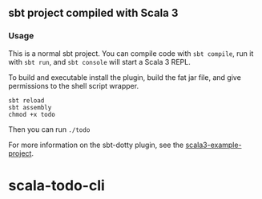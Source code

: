 ## sbt project compiled with Scala 3

### Usage

This is a normal sbt project. You can compile code with `sbt compile`, run it with `sbt run`, and `sbt console` will start a Scala 3 REPL.

To build and executable install the plugin, build the fat jar file, and give permissions to the shell script wrapper.

```shell
sbt reload
sbt assembly
chmod +x todo
```

Then you can run `./todo`

For more information on the sbt-dotty plugin, see the
[scala3-example-project](https://github.com/scala/scala3-example-project/blob/main/README.md).
# scala-todo-cli
